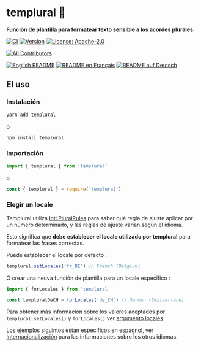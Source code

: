 # templural 🍤

**Función de plantilla para formatear texto sensible a los acordes plurales.**

[![CI](https://github.com/nlepage/templural/actions/workflows/ci.yml/badge.svg)](https://github.com/nlepage/templural/actions)
[![Version](https://img.shields.io/npm/v/templural.svg)](https://www.npmjs.com/package/templural)
[![License: Apache-2.0](https://img.shields.io/badge/License-Apache2.0-yellow.svg)](https://spdx.org/licenses/Apache-2.0.html)

<!-- ALL-CONTRIBUTORS-BADGE:START - Do not remove or modify this section -->
[![All Contributors](https://img.shields.io/badge/all_contributors-4-orange.svg?style=flat-square)](#contributors-)
<!-- ALL-CONTRIBUTORS-BADGE:END -->

[![English README](https://img.shields.io/badge/🇬🇧-README-blue)](https://github.com/nlepage/templural#readme)
[![README en Français](https://img.shields.io/badge/🇫🇷-README-blue)](https://github.com/nlepage/templural/blob/main/docs/README_fr.md)
[![README auf Deutsch](https://img.shields.io/badge/🇩🇪-README-blue)](https://github.com/nlepage/templural/blob/main/docs/README_de.md)

## El uso

### Instalación

```sh
yarn add templural
```

o

```sh
npm install templural
```

### Importación

```js
import { templural } from 'templural'
```

o

```js
const { templural } = require('templural')
```

### Elegir un locale

Templural utiliza [Intl.PluralRules](https://developer.mozilla.org/en-US/docs/Web/JavaScript/Reference/Global_Objects/Intl/PluralRules) para saber qué regla de ajuste aplicar por un número determinado, y las reglas de ajuste varían según el idioma.

Esto significa que **debe establecer el locale utilizado por templural** para formatear las frases correctas.

Puede establecer el locale por defecto :

```js
templural.setLocales('fr_BE') // French (Belgium)
```

O crear una neuva función de plantilla para un locale especifico :

```js
import { forLocales } from 'templural'

const templuralDeCH = forLocales('de_CH') // German (Switzerland)
```
 
Para obtener más información sobre los valores aceptados por `templural.setLocales()` y `forLocales()` ver [argumento locales](https://developer.mozilla.org/es/docs/Web/JavaScript/Reference/Global_Objects/Intl#locales).

Los ejemplos siguintos estan especificos en espagnol, ver [Internacionalización](#%EF%B8%8F-internacionalización) para las informaciones sobre los otros idiomas.
